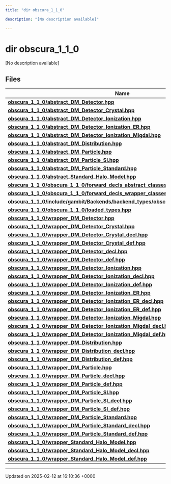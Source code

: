 ```yaml
---
title: "dir obscura_1_1_0"

description: "[No description available]"

---
```


# dir obscura_1_1_0

[No description available]

## Files

| Name           |
| -------------- |
| **[obscura_1_1_0/abstract_DM_Detector.hpp](/documentation/code/files/abstract__dm__detector_8hpp/#file-obscura-1-1-0-abstract-dm-detector-hpp)**  |
| **[obscura_1_1_0/abstract_DM_Detector_Crystal.hpp](/documentation/code/files/abstract__dm__detector__crystal_8hpp/#file-obscura-1-1-0-abstract-dm-detector-crystal-hpp)**  |
| **[obscura_1_1_0/abstract_DM_Detector_Ionization.hpp](/documentation/code/files/abstract__dm__detector__ionization_8hpp/#file-obscura-1-1-0-abstract-dm-detector-ionization-hpp)**  |
| **[obscura_1_1_0/abstract_DM_Detector_Ionization_ER.hpp](/documentation/code/files/abstract__dm__detector__ionization__er_8hpp/#file-obscura-1-1-0-abstract-dm-detector-ionization-er-hpp)**  |
| **[obscura_1_1_0/abstract_DM_Detector_Ionization_Migdal.hpp](/documentation/code/files/abstract__dm__detector__ionization__migdal_8hpp/#file-obscura-1-1-0-abstract-dm-detector-ionization-migdal-hpp)**  |
| **[obscura_1_1_0/abstract_DM_Distribution.hpp](/documentation/code/files/abstract__dm__distribution_8hpp/#file-obscura-1-1-0-abstract-dm-distribution-hpp)**  |
| **[obscura_1_1_0/abstract_DM_Particle.hpp](/documentation/code/files/abstract__dm__particle_8hpp/#file-obscura-1-1-0-abstract-dm-particle-hpp)**  |
| **[obscura_1_1_0/abstract_DM_Particle_SI.hpp](/documentation/code/files/abstract__dm__particle__si_8hpp/#file-obscura-1-1-0-abstract-dm-particle-si-hpp)**  |
| **[obscura_1_1_0/abstract_DM_Particle_Standard.hpp](/documentation/code/files/abstract__dm__particle__standard_8hpp/#file-obscura-1-1-0-abstract-dm-particle-standard-hpp)**  |
| **[obscura_1_1_0/abstract_Standard_Halo_Model.hpp](/documentation/code/files/abstract__standard__halo__model_8hpp/#file-obscura-1-1-0-abstract-standard-halo-model-hpp)**  |
| **[obscura_1_1_0/obscura_1_1_0/forward_decls_abstract_classes.hpp](/documentation/code/files/obscura__1__1__0_2forward__decls__abstract__classes_8hpp/#file-obscura-1-1-0-obscura-1-1-0-forward-decls-abstract-classes-hpp)**  |
| **[obscura_1_1_0/obscura_1_1_0/forward_decls_wrapper_classes.hpp](/documentation/code/files/obscura__1__1__0_2forward__decls__wrapper__classes_8hpp/#file-obscura-1-1-0-obscura-1-1-0-forward-decls-wrapper-classes-hpp)**  |
| **[obscura_1_1_0/include/gambit/Backends/backend_types/obscura_1_1_0/identification.hpp](/documentation/code/files/include_2gambit_2backends_2backend__types_2obscura__1__1__0_2identification_8hpp/#file-obscura-1-1-0-include-gambit-backends-backend-types-obscura-1-1-0-identification-hpp)**  |
| **[obscura_1_1_0/obscura_1_1_0/loaded_types.hpp](/documentation/code/files/obscura__1__1__0_2loaded__types_8hpp/#file-obscura-1-1-0-obscura-1-1-0-loaded-types-hpp)**  |
| **[obscura_1_1_0/wrapper_DM_Detector.hpp](/documentation/code/files/wrapper__dm__detector_8hpp/#file-obscura-1-1-0-wrapper-dm-detector-hpp)**  |
| **[obscura_1_1_0/wrapper_DM_Detector_Crystal.hpp](/documentation/code/files/wrapper__dm__detector__crystal_8hpp/#file-obscura-1-1-0-wrapper-dm-detector-crystal-hpp)**  |
| **[obscura_1_1_0/wrapper_DM_Detector_Crystal_decl.hpp](/documentation/code/files/wrapper__dm__detector__crystal__decl_8hpp/#file-obscura-1-1-0-wrapper-dm-detector-crystal-decl-hpp)**  |
| **[obscura_1_1_0/wrapper_DM_Detector_Crystal_def.hpp](/documentation/code/files/wrapper__dm__detector__crystal__def_8hpp/#file-obscura-1-1-0-wrapper-dm-detector-crystal-def-hpp)**  |
| **[obscura_1_1_0/wrapper_DM_Detector_decl.hpp](/documentation/code/files/wrapper__dm__detector__decl_8hpp/#file-obscura-1-1-0-wrapper-dm-detector-decl-hpp)**  |
| **[obscura_1_1_0/wrapper_DM_Detector_def.hpp](/documentation/code/files/wrapper__dm__detector__def_8hpp/#file-obscura-1-1-0-wrapper-dm-detector-def-hpp)**  |
| **[obscura_1_1_0/wrapper_DM_Detector_Ionization.hpp](/documentation/code/files/wrapper__dm__detector__ionization_8hpp/#file-obscura-1-1-0-wrapper-dm-detector-ionization-hpp)**  |
| **[obscura_1_1_0/wrapper_DM_Detector_Ionization_decl.hpp](/documentation/code/files/wrapper__dm__detector__ionization__decl_8hpp/#file-obscura-1-1-0-wrapper-dm-detector-ionization-decl-hpp)**  |
| **[obscura_1_1_0/wrapper_DM_Detector_Ionization_def.hpp](/documentation/code/files/wrapper__dm__detector__ionization__def_8hpp/#file-obscura-1-1-0-wrapper-dm-detector-ionization-def-hpp)**  |
| **[obscura_1_1_0/wrapper_DM_Detector_Ionization_ER.hpp](/documentation/code/files/wrapper__dm__detector__ionization__er_8hpp/#file-obscura-1-1-0-wrapper-dm-detector-ionization-er-hpp)**  |
| **[obscura_1_1_0/wrapper_DM_Detector_Ionization_ER_decl.hpp](/documentation/code/files/wrapper__dm__detector__ionization__er__decl_8hpp/#file-obscura-1-1-0-wrapper-dm-detector-ionization-er-decl-hpp)**  |
| **[obscura_1_1_0/wrapper_DM_Detector_Ionization_ER_def.hpp](/documentation/code/files/wrapper__dm__detector__ionization__er__def_8hpp/#file-obscura-1-1-0-wrapper-dm-detector-ionization-er-def-hpp)**  |
| **[obscura_1_1_0/wrapper_DM_Detector_Ionization_Migdal.hpp](/documentation/code/files/wrapper__dm__detector__ionization__migdal_8hpp/#file-obscura-1-1-0-wrapper-dm-detector-ionization-migdal-hpp)**  |
| **[obscura_1_1_0/wrapper_DM_Detector_Ionization_Migdal_decl.hpp](/documentation/code/files/wrapper__dm__detector__ionization__migdal__decl_8hpp/#file-obscura-1-1-0-wrapper-dm-detector-ionization-migdal-decl-hpp)**  |
| **[obscura_1_1_0/wrapper_DM_Detector_Ionization_Migdal_def.hpp](/documentation/code/files/wrapper__dm__detector__ionization__migdal__def_8hpp/#file-obscura-1-1-0-wrapper-dm-detector-ionization-migdal-def-hpp)**  |
| **[obscura_1_1_0/wrapper_DM_Distribution.hpp](/documentation/code/files/wrapper__dm__distribution_8hpp/#file-obscura-1-1-0-wrapper-dm-distribution-hpp)**  |
| **[obscura_1_1_0/wrapper_DM_Distribution_decl.hpp](/documentation/code/files/wrapper__dm__distribution__decl_8hpp/#file-obscura-1-1-0-wrapper-dm-distribution-decl-hpp)**  |
| **[obscura_1_1_0/wrapper_DM_Distribution_def.hpp](/documentation/code/files/wrapper__dm__distribution__def_8hpp/#file-obscura-1-1-0-wrapper-dm-distribution-def-hpp)**  |
| **[obscura_1_1_0/wrapper_DM_Particle.hpp](/documentation/code/files/wrapper__dm__particle_8hpp/#file-obscura-1-1-0-wrapper-dm-particle-hpp)**  |
| **[obscura_1_1_0/wrapper_DM_Particle_decl.hpp](/documentation/code/files/wrapper__dm__particle__decl_8hpp/#file-obscura-1-1-0-wrapper-dm-particle-decl-hpp)**  |
| **[obscura_1_1_0/wrapper_DM_Particle_def.hpp](/documentation/code/files/wrapper__dm__particle__def_8hpp/#file-obscura-1-1-0-wrapper-dm-particle-def-hpp)**  |
| **[obscura_1_1_0/wrapper_DM_Particle_SI.hpp](/documentation/code/files/wrapper__dm__particle__si_8hpp/#file-obscura-1-1-0-wrapper-dm-particle-si-hpp)**  |
| **[obscura_1_1_0/wrapper_DM_Particle_SI_decl.hpp](/documentation/code/files/wrapper__dm__particle__si__decl_8hpp/#file-obscura-1-1-0-wrapper-dm-particle-si-decl-hpp)**  |
| **[obscura_1_1_0/wrapper_DM_Particle_SI_def.hpp](/documentation/code/files/wrapper__dm__particle__si__def_8hpp/#file-obscura-1-1-0-wrapper-dm-particle-si-def-hpp)**  |
| **[obscura_1_1_0/wrapper_DM_Particle_Standard.hpp](/documentation/code/files/wrapper__dm__particle__standard_8hpp/#file-obscura-1-1-0-wrapper-dm-particle-standard-hpp)**  |
| **[obscura_1_1_0/wrapper_DM_Particle_Standard_decl.hpp](/documentation/code/files/wrapper__dm__particle__standard__decl_8hpp/#file-obscura-1-1-0-wrapper-dm-particle-standard-decl-hpp)**  |
| **[obscura_1_1_0/wrapper_DM_Particle_Standard_def.hpp](/documentation/code/files/wrapper__dm__particle__standard__def_8hpp/#file-obscura-1-1-0-wrapper-dm-particle-standard-def-hpp)**  |
| **[obscura_1_1_0/wrapper_Standard_Halo_Model.hpp](/documentation/code/files/wrapper__standard__halo__model_8hpp/#file-obscura-1-1-0-wrapper-standard-halo-model-hpp)**  |
| **[obscura_1_1_0/wrapper_Standard_Halo_Model_decl.hpp](/documentation/code/files/wrapper__standard__halo__model__decl_8hpp/#file-obscura-1-1-0-wrapper-standard-halo-model-decl-hpp)**  |
| **[obscura_1_1_0/wrapper_Standard_Halo_Model_def.hpp](/documentation/code/files/wrapper__standard__halo__model__def_8hpp/#file-obscura-1-1-0-wrapper-standard-halo-model-def-hpp)**  |






-------------------------------

Updated on 2025-02-12 at 16:10:36 +0000
